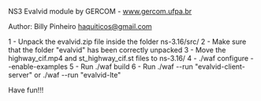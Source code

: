 NS3 Evalvid module by GERCOM - www.gercom.ufpa.br

Author: Billy Pinheiro <haquiticos@gmail.com>

1 - Unpack the evalvid.zip file inside the folder  ns-3.16/src/
2 - Make sure that the folder "evalvid" has been correctly unpacked
3 - Move the highway_cif.mp4 and st_highway_cif.st files to ns-3.16/ 
4 - ./waf configure --enable-examples
5 - Run  ./waf build
6 - Run ./waf --run "evalvid-client-server" or ./waf --run "evalvid-lte"

Have fun!!!
